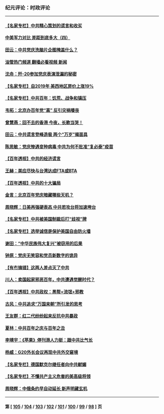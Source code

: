 ### 纪元评论：时政评论
---
#### [【名家专栏】中共精心策划的谎言和收买](../../pages/nsc1025/n13065253.md?07040330) 
#### [中美军力对比 差距到底多大（四）](../../pages/nsc1025/n13064742.md?07040330) 
#### [田云：中共党庆洗脑片企图掩盖什么？](../../pages/nsc1025/n13064395.md?07040330) 
#### [油管热门频道 翻墙必看视频 新闻](ok?07040330)
#### [沈舟：歼-20参加党庆表演泄漏的秘密](../../pages/nsc1025/n13064143.md?07040330) 
#### [【名家专栏】自2019年 美西地区房价上涨19%](../../pages/nsc1025/n13062264.md?07040330) 
#### [【名家专栏】中共百年：饥荒、战争和镇压](../../pages/nsc1025/n13062268.md?07040330) 
#### [韦拓：北京办百年党“喜” 反引灾祸嚎丧](../../pages/nsc1025/n13061153.md?07040330) 
#### [曾慧燕：回不去的香港   今夜，长歌当哭！](../../pages/nsc1025/n13062768.md?07040330) 
#### [田云：中共谎言登峰造极 两个“万岁”揭面具](../../pages/nsc1025/n13062013.md?07040330) 
#### [陈思敏：党庆惨遇变种病毒 中共为何不批准“复必泰”疫苗](../../pages/nsc1025/n13062618.md?07040330) 
#### [【百年透视】中共的经济谎言](../../pages/nsc1025/n13061625.md?07040330) 
#### [王赫：美应尽快与台湾达成FTA或BTA](../../pages/nsc1025/n13061817.md?07040330) 
#### [【百年透视】中共的十大骗局](../../pages/nsc1025/n13061567.md?07040330) 
#### [金言：北京百年党庆暗藏哪些天机？](../../pages/nsc1025/n13061688.md?07040330) 
#### [周晓辉：日美再强硬表态 中共若攻台将加速垮台](../../pages/nsc1025/n13061696.md?07040330) 
#### [【名家专栏】中共被美国制裁后打“歧视”牌](../../pages/nsc1025/n13059560.md?07040330) 
#### [【名家专栏】选举诚信是保护美国自由防火墙](../../pages/nsc1025/n13059616.md?07040330) 
#### [谢田：“中华民族伟大复兴”被窃用的后果](../../pages/nsc1025/n13061482.md?07040330) 
#### [钟原：党庆无笑容和党员新数字的诡异](../../pages/nsc1025/n13061245.md?07040330) 
#### [【有冇搞错】这两人差点灭了中共](../../pages/nsc1025/n13060028.md?07040330) 
#### [川人：卖国起家邪恶百年，中共遭遇觉醒时代？](../../pages/nsc1025/n13060096.md?07040330) 
#### [【百年透视】中共政权：黑帮+流氓+邪教](../../pages/nsc1025/n13058953.md?07040330) 
#### [古风：中共追求“万国来朝”所引发的思考](../../pages/nsc1025/n13059886.md?07040330) 
#### [王友群：红二代纷纷起来反抗中共暴政](../../pages/nsc1025/n13059388.md?07040330) 
#### [夏林：中共百年之庆与百年之丑](../../pages/nsc1025/n13059334.md?07040330) 
#### [李靖宇：《苹果》停刊港人力挺：跟中共比气长](../../pages/nsc1025/n13059098.md?07040330) 
#### [杨威：G20外长会议再现中共外交窘境](../../pages/nsc1025/n13058834.md?07040330) 
#### [【名家专栏】德国默克尔继任者向中共献媚](../../pages/nsc1025/n13058286.md?07040330) 
#### [【名家专栏】不懂共产主义危害的美高级将领](../../pages/nsc1025/n13058271.md?07040330) 
#### [周晓辉：中俄条约早自动延长 新声明藏玄机](../../pages/nsc1025/n13058785.md?07040330) 

---
#### 第 [ [105](./105.md?07040330) / [104](./104.md?07040330) / [103](./103.md?07040330) / [102](./102.md?07040330) / [101](./101.md?07040330) / [100](./100.md?07040330) / [99](./99.md?07040330) / [98](./98.md?07040330) ] 页
